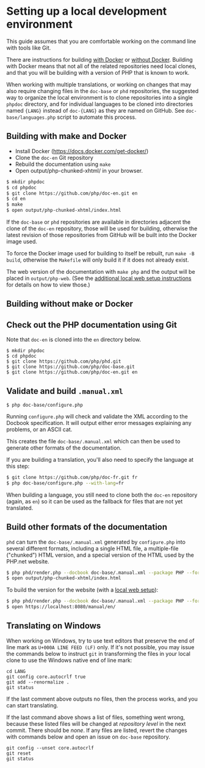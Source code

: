 # Setting up a local development environment

This guide assumes that you are comfortable working on the
command line with tools like Git.

There are instructions for building [with Docker](#with-docker) or
[without Docker](#without-docker). Building with Docker means that
not all of the related repositories need local clones, and that you
will be building with a version of PHP that is known to work.

When working with multiple translations, or working on changes that may
also require changing files in the `doc-base` or `phd` repositories, the
suggested way to organize the local environment is to clone repositories
into a single `phpdoc` directory, and for individual languages to be cloned
into directories named `{LANG}` instead of `doc-{LANG}` as they are named
on GitHub. See `doc-base/languages.php` script to automate this process.

<a name="with-docker"></a>
## Building with make and Docker

- Install Docker (https://docs.docker.com/get-docker/)
- Clone the `doc-en` Git repository
- Rebuild the documentation using `make`
- Open output/php-chunked-xhtml/ in your browser.

```sh
$ mkdir phpdoc
$ cd phpdoc
$ git clone https://github.com/php/doc-en.git en
$ cd en
$ make
$ open output/php-chunked-xhtml/index.html
```

If the `doc-base` or `phd` repositories are available in directories
adjacent the clone of the `doc-en` repository, those will be used for
building, otherwise the latest revision of those repositories from GitHub
will be built into the Docker image used.

To force the Docker image used for building to itself be rebuilt, run
`make -B build`, otherwise the `Makefile` will only build it if it does not
already exist.

The web version of the documentation with `make php` and the output will
be placed in `output/php-web`. (See the [additional local web setup
instructions](local-web-setup.md) for details on how to view those.)

<a name="without-docker"></a>
## Building without make or Docker

## Check out the PHP documentation using Git

Note that `doc-en` is cloned into the `en` directory below.

```
$ mkdir phpdoc
$ cd phpdoc
$ git clone https://github.com/php/phd.git
$ git clone https://github.com/php/doc-base.git
$ git clone https://github.com/php/doc-en.git en
```

## Validate and build `.manual.xml`

```
$ php doc-base/configure.php
```

Running `configure.php` will check and validate the XML according to the
Docbook specification. It will output either error messages explaining
any problems, or an ASCII cat.

This creates the file `doc-base/.manual.xml` which can then be used
to generate other formats of the documentation.

If you are building a translation, you'll also need to specify the
language at this step:

```sh
$ git clone https://github.com/php/doc-fr.git fr
$ php doc-base/configure.php --with-lang=fr
```

When building a language, you still need to clone both the `doc-en` repository
(again, as `en`) so it can be used as the fallback for files that are not yet
translated.

## Build other formats of the documentation

`phd` can turn the `doc-base/.manual.xml` generated by `configure.php`
into several different formats, including a single HTML file, a
multiple-file ("chunked") HTML version, and a special version of the
HTML used by the PHP.net website.

```sh
$ php phd/render.php --docbook doc-base/.manual.xml --package PHP --format xhtml
$ open output/php-chunked-xhtml/index.html
```

To build the version for the website (with a [local web setup](local-web-setup.md)):

```sh
$ php phd/render.php --docbook doc-base/.manual.xml --package PHP --format php
$ open https://localhost:8080/manual/en/
```

<a name="windows-eol"></a>
## Translating on Windows

When working on Windows, try to use text editors that preserve the end
of line mark as `U+000A LINE FEED (LF)` only. If it's not possible,
you may issue the commands below to instruct `git` in transforming
the files in your local clone to use the Windows native end of line
mark:

```
cd LANG
git config core.autocrlf true
git add --renormalize .
git status
```

If the last comment above outputs no files, then the process works,
and you can start translating.

If the last command above shows a list of files, something went wrong,
because these listed files will be changed at *repository level*
in the next commit. There should be *none*. If any files are listed,
revert the changes with commands below and open an issue on
`doc-base` repository.

```
git config --unset core.autocrlf
git reset
git status
```